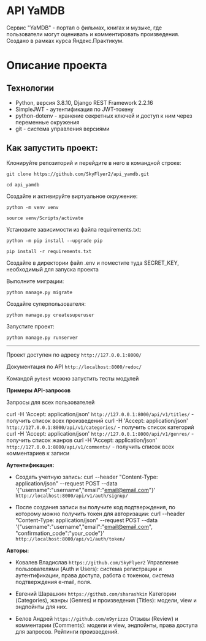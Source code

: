 # API YaMDB

Сервис  "YaMDB" - портал о фильмах, книгах и музыке, где пользователи могут оценивать и комментировать произведения.
Создано в рамках курса Яндекс.Практикум.

# Описание проекта

## Технологии
* Python, версия 3.8.10, Django REST Framework 2.2.16
* SimpleJWT - аутентификация по JWT-токену
* python-dotenv - хранение секретных ключей и доступ к ним через переменные окружения
* git - система управления версиями


## Как запустить проект:

Клонируйте репозиторий и перейдите в него в командной строке:

```
git clone https://github.com/SkyFlyer2/api_yamdb.git
```

```
cd api_yamdb
```

Cоздайте и активируйте виртуальное окружение:

```
python -m venv venv
```

```
source venv/Scripts/activate
```

Установите зависимости из файла requirements.txt:

```
python -m pip install --upgrade pip
```

```
pip install -r requirements.txt
```

Создайте в директории файл .env и поместите туда SECRET_KEY, необходимый для запуска проекта

Выполните миграции:

```
python manage.py migrate
```

Создайте суперпользователя:

```
python manage.py createsuperuser
```

Запустите проект:

```
python manage.py runserver
```
____________________________________

Проект доступен по адресу `http://127.0.0.1:8000/`

Документация по API `http://localhost:8000/redoc/`

Командой `pytest` можно запустить тесты модулей


**Примеры API-запросов**

Запросы для всех пользователей

curl -H 'Accept: application/json' `http://127.0.0.1:8000/api/v1/titles/` - получить список всех произведений
curl -H 'Accept: application/json' `http://127.0.0.1:8000/api/v1/categories/` - получить список категорий
curl -H 'Accept: application/json' `http://127.0.0.1:8000/api/v1/genres/` - получить список жанров
curl -H 'Accept: application/json' `http://127.0.0.1:8000/api/v1/comments/` - получить список всех комментариев к записи


**Аутентификация:**

* Создать учетную запись:
curl --header "Content-Type: application/json" --request POST --data '{"username":"username","email":"email@email.com"}' `http://localhost:8000/api/v1/auth/signup/`

* После создания записи вы получите код подтверждения, по которому можно получить токен для авторизации:
curl --header "Content-Type: application/json" --request POST --data '{"username":"username","email":"email@email.com", "confirmation_code":"your_code"}' `http://localhost:8000/api/v1/auth/token/`

**Авторы:**

* Ковалев Владислав `https://github.com/SkyFlyer2` 
Управление пользователями (Auth и Users): система регистрации и аутентификации, права доступа, работа с токеном, система подтверждения e-mail, поля.

* Евгений Шарашкин `https://github.com/sharashkin`
Категории (Categories), жанры (Genres) и произведения (Titles): модели, view и эндпойнты для них.

* Белов Андрей `https://github.com/m9yrizzo`
Отзывы (Review) и комментарии (Comments): модели и view, эндпойнты, права доступа для запросов. Рейтинги произведений.
